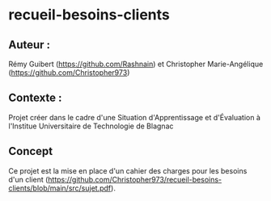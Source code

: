 # recueil-besoins-clients

## Auteur :

Rémy Guibert (https://github.com/Rashnain) et Christopher Marie-Angélique (https://github.com/Christopher973)

## Contexte :

Projet créer dans le cadre d'une Situation d'Apprentissage et d'Évaluation à l'Institue Universitaire de Technologie de Blagnac

## Concept

Ce projet est la mise en place d'un cahier des charges pour les besoins d'un client (https://github.com/Christopher973/recueil-besoins-clients/blob/main/src/sujet.pdf).  
